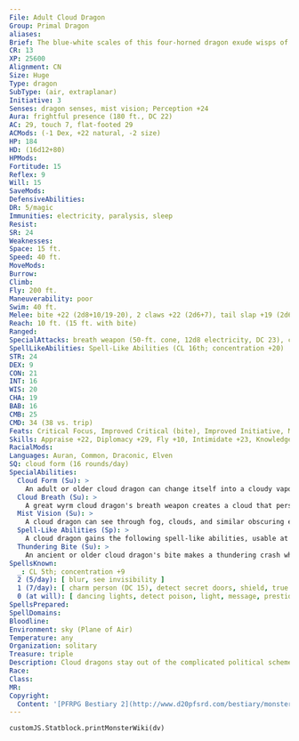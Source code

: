 ```yaml
---
File: Adult Cloud Dragon
Group: Primal Dragon
aliases: 
Brief: The blue-white scales of this four-horned dragon exude wisps of fog. The dragon's snout is short but filled with sharp teeth.
CR: 13
XP: 25600
Alignment: CN
Size: Huge
Type: dragon
SubType: (air, extraplanar)
Initiative: 3
Senses: dragon senses, mist vision; Perception +24
Aura: frightful presence (180 ft., DC 22)
AC: 29, touch 7, flat-footed 29
ACMods: (-1 Dex, +22 natural, -2 size)
HP: 184
HD: (16d12+80)
HPMods: 
Fortitude: 15
Reflex: 9
Will: 15
SaveMods: 
DefensiveAbilities: 
DR: 5/magic
Immunities: electricity, paralysis, sleep
Resist: 
SR: 24
Weaknesses: 
Space: 15 ft.
Speed: 40 ft.
MoveMods: 
Burrow: 
Climb: 
Fly: 200 ft.
Maneuverability: poor
Swim: 40 ft.
Melee: bite +22 (2d8+10/19-20), 2 claws +22 (2d6+7), tail slap +19 (2d6+10), 2 wings +19 (1d8+3)
Reach: 10 ft. (15 ft. with bite)
Ranged: 
SpecialAttacks: breath weapon (50-ft. cone, 12d8 electricity, DC 23), crush
SpellLikeAbilities: Spell-Like Abilities (CL 16th; concentration +20)  At Will-fog cloud, obscuring mist, solid fog
STR: 24
DEX: 9
CON: 21
INT: 16
WIS: 20
CHA: 19
BAB: 16
CMB: 25
CMD: 34 (38 vs. trip)
Feats: Critical Focus, Improved Critical (bite), Improved Initiative, Multiattack, Power Attack, Skill Focus (Diplomacy), Weapon Focus (bite, claws)
Skills: Appraise +22, Diplomacy +29, Fly +10, Intimidate +23, Knowledge (planes) +22, Perception +24, Sense Motive +24, Stealth +10, Survival +24, Swim +15
RacialMods: 
Languages: Auran, Common, Draconic, Elven
SQ: cloud form (16 rounds/day)
SpecialAbilities:
  Cloud Form (Su): >
    An adult or older cloud dragon can change itself into a cloudy vapor as a swift action for a number of rounds per day equal to its Hit Dice. This ability functions as gaseous form but the dragon's fly speed is unchanged.
  Cloud Breath (Su): >
    A great wyrm cloud dragon's breath weapon creates a cloud that persists in its cone shape for 1d4 rounds. Treat this cloud as a fog cloud that deals electricity damage equal to half the dragon's breath weapon damage to any creature that ends its turn still within the cloud (Reflex save halves the damage-DC equals the dragon's breath weapon save DC).
  Mist Vision (Su): >
    A cloud dragon can see through fog, clouds, and similar obscuring effects with perfect clarity.
  Spell-Like Abilities (Sp): >
    A cloud dragon gains the following spell-like abilities, usable at will (unless indicated otherwise) on reaching the listed age category. Very young-obscuring mist; Young-fog cloud; Adult-solid fog; Old-cloudkill (3/day); Ancient-wind walk; Great wyrm-storm of vengeance (1/day).
  Thundering Bite (Su): >
    An ancient or older cloud dragon's bite makes a thundering crash whenever it attacks, dealing an additional 2d6 points of sonic damage. A great wyrm's thundering bite deals an additional 4d6 sonic damage.
SpellsKnown:
  _: CL 5th; concentration +9
  2 (5/day): [ blur, see invisibility ]
  1 (7/day): [ charm person (DC 15), detect secret doors, shield, true strike ]
  0 (at will): [ dancing lights, detect poison, light, message, prestidigitation, read magic ]
SpellsPrepared: 
SpellDomains: 
Bloodline: 
Environment: sky (Plane of Air)
Temperature: any
Organization: solitary
Treasure: triple
Description: Cloud dragons stay out of the complicated political schemes and obsessions of other dragons (especially the chromatic dragons), preferring to live their lives freely and as the whim to travel strikes them. Exploration and viewing new lands from far above are the cloud dragon's greatest joy, rivaled only by speaking with new creatures and gaining exotic treasures from them. They keep lairs on high mountain peaks, but are often away on journeys of discovery, returning home only when they've claimed a new treasure that needs to be placed in safekeeping back home.
Race: 
Class: 
MR: 
Copyright:
  Content: '[PFRPG Bestiary 2](http://www.d20pfsrd.com/bestiary/monster-listings/dragons/dragon/-primal-cloud)'
---
```

```dataviewjs
customJS.Statblock.printMonsterWiki(dv)
```
